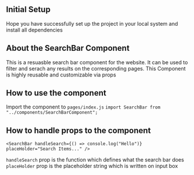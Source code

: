 ## Initial Setup

Hope you have successfully set up the project in your local system and install all dependencies

## About the SearchBar Component

This is a resuasble search bar component for the website. It can be used to filter and serach any results on the corresponding pages. This Component is highly reusable and customizable via props

## How to use the component

Import the component to `pages/index.js`
`import SearchBar from "../components/SearchBarComponent";`

## How to handle props to the component

```
<SearchBar handleSearch={() => console.log("Hello")} placeHolder="Search Items..." />
```

`handleSearch` prop is the function which defines what the search bar does
`placeHolder` prop is the placeholder string which is written on input box
